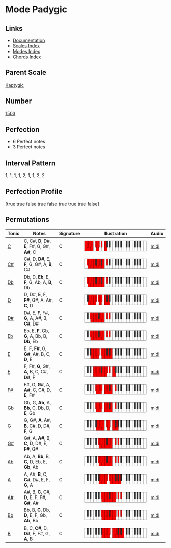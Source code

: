 # Mode Padygic

## Links

- [Documentation](index.md)
- [Scales Index](Scales.md)
- [Modes Index](Modes.md)
- [Chords Index](Chords.md)

## Parent Scale

[Kaptygic](ScaleKaptygic.md)

## Number

[1503](https://ianring.com/musictheory/scales/1503)

## Perfection

- 6 Perfect notes
- 3 Perfect notes

## Interval Pattern

1, 1, 1, 1, 2, 1, 1, 2, 2

## Perfection Profile

[true true false true false true true true false]

## Permutations

| Tonic | Notes | Signature | Illustration | Audio |
|-------|-------|-----------|--------------|-------|
| [C](ModeCNaturalPadygic.md) | C, C#, **D**, D#, **E**, F#, G, G#, **A#**, C | C | ![CNaturalPadygic](ModeCNaturalPadygic.png) | [midi](https://github.com/edipermadi/music/blob/main/docs/ModeCNaturalPadygic.mid?raw=true) |
| [C#](ModeCSharpPadygic.md) | C#, D, **D#**, E, **F**, G, G#, A, **B**, C# | C | ![CSharpPadygic](ModeCSharpPadygic.png) | [midi](https://github.com/edipermadi/music/blob/main/docs/ModeCSharpPadygic.mid?raw=true) |
| [Db](ModeDFlatPadygic.md) | Db, D, **Eb**, E, **F**, G, Ab, A, **B**, Db | C | ![DFlatPadygic](ModeDFlatPadygic.png) | [midi](https://github.com/edipermadi/music/blob/main/docs/ModeDFlatPadygic.mid?raw=true) |
| [D](ModeDNaturalPadygic.md) | D, D#, **E**, F, **F#**, G#, A, A#, **C**, D | C | ![DNaturalPadygic](ModeDNaturalPadygic.png) | [midi](https://github.com/edipermadi/music/blob/main/docs/ModeDNaturalPadygic.mid?raw=true) |
| [D#](ModeDSharpPadygic.md) | D#, E, **F**, F#, **G**, A, A#, B, **C#**, D# | C | ![DSharpPadygic](ModeDSharpPadygic.png) | [midi](https://github.com/edipermadi/music/blob/main/docs/ModeDSharpPadygic.mid?raw=true) |
| [Eb](ModeEFlatPadygic.md) | Eb, E, **F**, Gb, **G**, A, Bb, B, **Db**, Eb | C | ![EFlatPadygic](ModeEFlatPadygic.png) | [midi](https://github.com/edipermadi/music/blob/main/docs/ModeEFlatPadygic.mid?raw=true) |
| [E](ModeENaturalPadygic.md) | E, F, **F#**, G, **G#**, A#, B, C, **D**, E | C | ![ENaturalPadygic](ModeENaturalPadygic.png) | [midi](https://github.com/edipermadi/music/blob/main/docs/ModeENaturalPadygic.mid?raw=true) |
| [F](ModeFNaturalPadygic.md) | F, F#, **G**, G#, **A**, B, C, C#, **D#**, F | C | ![FNaturalPadygic](ModeFNaturalPadygic.png) | [midi](https://github.com/edipermadi/music/blob/main/docs/ModeFNaturalPadygic.mid?raw=true) |
| [F#](ModeFSharpPadygic.md) | F#, G, **G#**, A, **A#**, C, C#, D, **E**, F# | C | ![FSharpPadygic](ModeFSharpPadygic.png) | [midi](https://github.com/edipermadi/music/blob/main/docs/ModeFSharpPadygic.mid?raw=true) |
| [Gb](ModeGFlatPadygic.md) | Gb, G, **Ab**, A, **Bb**, C, Db, D, **E**, Gb | C | ![GFlatPadygic](ModeGFlatPadygic.png) | [midi](https://github.com/edipermadi/music/blob/main/docs/ModeGFlatPadygic.mid?raw=true) |
| [G](ModeGNaturalPadygic.md) | G, G#, **A**, A#, **B**, C#, D, D#, **F**, G | C | ![GNaturalPadygic](ModeGNaturalPadygic.png) | [midi](https://github.com/edipermadi/music/blob/main/docs/ModeGNaturalPadygic.mid?raw=true) |
| [G#](ModeGSharpPadygic.md) | G#, A, **A#**, B, **C**, D, D#, E, **F#**, G# | C | ![GSharpPadygic](ModeGSharpPadygic.png) | [midi](https://github.com/edipermadi/music/blob/main/docs/ModeGSharpPadygic.mid?raw=true) |
| [Ab](ModeAFlatPadygic.md) | Ab, A, **Bb**, B, **C**, D, Eb, E, **Gb**, Ab | C | ![AFlatPadygic](ModeAFlatPadygic.png) | [midi](https://github.com/edipermadi/music/blob/main/docs/ModeAFlatPadygic.mid?raw=true) |
| [A](ModeANaturalPadygic.md) | A, A#, **B**, C, **C#**, D#, E, F, **G**, A | C | ![ANaturalPadygic](ModeANaturalPadygic.png) | [midi](https://github.com/edipermadi/music/blob/main/docs/ModeANaturalPadygic.mid?raw=true) |
| [A#](ModeASharpPadygic.md) | A#, B, **C**, C#, **D**, E, F, F#, **G#**, A# | C | ![ASharpPadygic](ModeASharpPadygic.png) | [midi](https://github.com/edipermadi/music/blob/main/docs/ModeASharpPadygic.mid?raw=true) |
| [Bb](ModeBFlatPadygic.md) | Bb, B, **C**, Db, **D**, E, F, Gb, **Ab**, Bb | C | ![BFlatPadygic](ModeBFlatPadygic.png) | [midi](https://github.com/edipermadi/music/blob/main/docs/ModeBFlatPadygic.mid?raw=true) |
| [B](ModeBNaturalPadygic.md) | B, C, **C#**, D, **D#**, F, F#, G, **A**, B | C | ![BNaturalPadygic](ModeBNaturalPadygic.png) | [midi](https://github.com/edipermadi/music/blob/main/docs/ModeBNaturalPadygic.mid?raw=true) |
